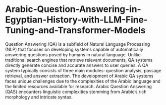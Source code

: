 # Arabic-Question-Answering-in-Egyptian-History-with-LLM-Fine-Tuning-and-Transformer-Models

Question Answering (QA) is a subfield of Natural Language Processing (NLP) that focuses on developing systems capable of automatically answering questions posed by humans in natural language. Unlike traditional search engines that retrieve relevant documents, QA systems directly generate concise and accurate answers to user queries. A QA system typically consists of three main modules: question analysis, passage retrieval, and answer extraction. The development of Arabic QA systems faces unique challenges due to the complexities of the Arabic language and the limited resources available for research. Arabic Question Answering (QAS) encounters linguistic complexities stemming from Arabic’s rich morphology and intricate syntax.

